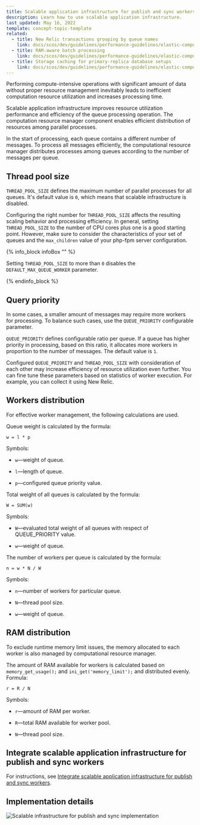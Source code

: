 ```yaml
---
title: Scalable application infrastructure for publish and sync workers
description: Learn how to use scalable application infrastructure.
last_updated: May 16, 2022
template: concept-topic-template
related:
  - title: New Relic transactions grouping by queue names
    link: docs/scos/dev/guidelines/performance-guidelines/elastic-computing/new-relic-transaction-grouping-by-queue-names.html
  - title: RAM-aware batch processing
    link: docs/scos/dev/guidelines/performance-guidelines/elastic-computing/ram-aware-batch-processing.html
  - title: Storage caching for primary-replica database setups
    link: docs/scos/dev/guidelines/performance-guidelines/elastic-computing/storage-caching-for-primary-replica-db-setups.html
---
```


Performing compute-intensive operations with significant amount of data without proper resource management inevitably leads to inefficient computation resource utilization and increases processing time.

Scalable application infrastructure improves resource utilization performance and efficiency of the queue processing operation. The computation resource manager component enables efficient  distribution of resources among parallel processes.

In the start of processing, each queue contains a different number of messages. To process all messages efficiently, the computational resource manager distributes processes among queues according to the number of messages per queue.

## Thread pool size

`THREAD_POOL_SIZE` defines the maximum number of parallel processes for all queues. It's default value is `0`, which means that scalable infrastructure is disabled.

Configuring the right number for `THREAD_POOL_SIZE` affects the resulting scaling behavior and processing efficiency. In general, setting `THREAD_POOL_SIZE` to the number of CPU cores plus one is a good starting point. However, make sure to consider the characteristics of your set of queues and the `max_children` value of your php-fpm server configuration.

{% info_block infoBox "" %}

Setting `THREAD_POOL_SIZE` to more than `0` disables the `DEFAULT_MAX_QUEUE_WORKER` parameter.

{% endinfo_block %}


## Query priority

In some cases, a smaller amount of messages may require more workers for processing. To balance such cases, use the `QUEUE_PRIORITY` configurable parameter.

`QUEUE_PRIORITY` defines configurable ratio per queue. If a queue has higher priority in processing, based on this ratio, it allocates more workers in proportion to the number of messages. The default value is `1`.

Configured `QUEUE_PRIORITY` and `THREAD_POOL_SIZE` with consideration of each other may increase efficiency of resource utilization even further. You can fine tune these parameters based on  statistics of worker execution. For example, you can collect it using New Relic.

## Workers distribution

For effective worker management, the following calculations are used.

Queue weight is calculated by the formula:

`w = l * p`

Symbols:

* `w`—weight of queue.

* `l`—length of queue.

* `p`—configured queue priority value.

Total weight of all queues is calculated by the formula:

`W = SUM(w)`

Symbols:

* `W`—evaluated total weight of all queues with respect of QUEUE_PRIORITY value.

* `w`—weight of queue.

The number of workers per queue is calculated by the formula:

`n = w * N / W`

Symbols:

* `n`—number of workers for particular queue.

* `N`—thread pool size.

* `w`—weight of queue.

## RAM distribution

To exclude runtime memory limit issues, the memory allocated to each worker is also managed by computational resource manager.

The amount of RAM available for workers is calculated based on `memory_get_usage();` and `ini_get('memory_limit');` and distributed evenly. Formula:

`r = R / N`

Symbols:

* `r`—amount of RAM per worker.

* `R`—total RAM available for worker pool.

* `N`—thread pool size.


## Integrate scalable application infrastructure for publish and sync workers

For instructions, see [Integrate scalable application infrastructure for publish and sync workers](/docs/scos/dev/technical-enhancement-integration-guides/integrate-elastic-computing.html#integrate-scalable-application-infrastructure-for-publish-and-sync-workers).

## Implementation details

![Scalable infrastructure for publish and sync implementation](https://spryker.s3.eu-central-1.amazonaws.com/docs/scos/dev/guidelines/performance-guidelines/scalable-application-infrastructure-for-publish-and-sync-workers.md/scalable-application-infrastructure-implementation.png)
